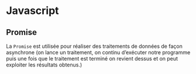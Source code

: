 # Javascript

## Promise

La `Promise` est utilisée pour réaliser des traitements de données de façon asynchrone (on lance un traitement, on continu d’exécuter notre programme puis une fois que le traitement est terminé on revient dessus et on peut exploiter les résultats obtenus.)